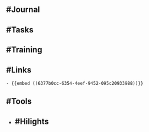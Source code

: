 ## #Journal
## #Tasks
## #Training
## #Links
	- {{embed ((6377b0cc-6354-4eef-9452-095c20933988))}}
## #Tools
- ## #Hilights